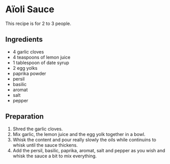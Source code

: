 # Aïoli Sauce

This recipe is for 2 to 3 people.

## Ingredients

- 4 garlic cloves
- 4 teaspoons of lemon juice
- 1 tablespoon of date syrup
- 2 egg yolks
- paprika powder
- persil
- basilic
- aromat
- salt
- pepper

## Preparation

1. Shred the garlic cloves.
2. Mix garlic, the lemon juice and the egg yolk together in a bowl.
3. Whisk the content and pour really slowly the oils while continuins to whisk until the sauce thickens.
4. Add the persil, basilic, paprika, aromat, salt and pepper as you wish and whisk the sauce a bit to mix everything.

